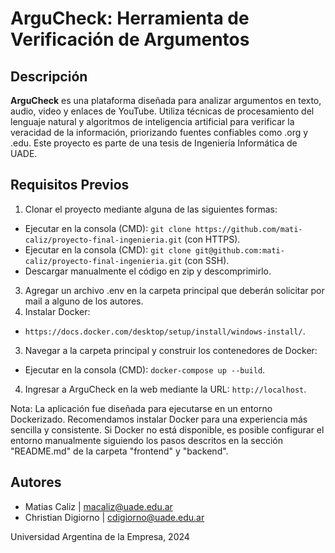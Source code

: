 # ArguCheck: Herramienta de Verificación de Argumentos
## Descripción
**ArguCheck** es una plataforma diseñada para analizar argumentos en texto, audio, video y enlaces de YouTube. Utiliza técnicas de procesamiento del lenguaje natural y algoritmos de inteligencia artificial para verificar la veracidad de la información, priorizando fuentes confiables como .org y .edu. Este proyecto es parte de una tesis de Ingeniería Informática de UADE.
## Requisitos Previos
1) Clonar el proyecto mediante alguna de las siguientes formas:  
  - Ejecutar en la consola (CMD): ```git clone https://github.com/mati-caliz/proyecto-final-ingenieria.git``` (con HTTPS).
  - Ejecutar en la consola (CMD): ```git clone git@github.com:mati-caliz/proyecto-final-ingenieria.git``` (con SSH).
  - Descargar manualmente el código en zip y descomprimirlo.
3) Agregar un archivo .env en la carpeta principal que deberán solicitar por mail a alguno de los autores.
2) Instalar Docker:
  - ```https://docs.docker.com/desktop/setup/install/windows-install/```.
3) Navegar a la carpeta principal y construir los contenedores de Docker:
  - Ejecutar en la consola (CMD): ```docker-compose up --build```.
4) Ingresar a ArguCheck en la web mediante la URL: ```http://localhost```.

Nota: La aplicación fue diseñada para ejecutarse en un entorno Dockerizado. Recomendamos instalar Docker para una experiencia más sencilla y consistente. Si Docker no está disponible, es posible configurar el entorno manualmente siguiendo los pasos descritos en la sección "README.md" de la carpeta "frontend" y "backend".
## Autores
- Matias Caliz | macaliz@uade.edu.ar
- Christian Digiorno | cdigiorno@uade.edu.ar

Universidad Argentina de la Empresa, 2024
